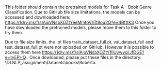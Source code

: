 This folder should contain the pretrained models for Task A - Book Genre Classification. Due to GitHub file size limitations, 
the models can be accessed and downloaded here: https://1drv.ms/f/s!AioVNsbXOZtYeeMmtoVhTt8ou2Q?e=4BfXK3
Once you have downloaded the pretrained models, please move them to this folder to try them. 

Due to file size limits, the .pt files train_dataset_full.pt, val_dataset_full and test_dataset_full.pt were not uploaded on GitHub. However it is possible to access them here https://1drv.ms/f/s!AioVNsbXOZtYfIlUywvciIJfDGE?e=tyEPHQ . Once dowloaded, please put these files in the directory: \DLNLP_assignment\Datasets\books\Roberta.


